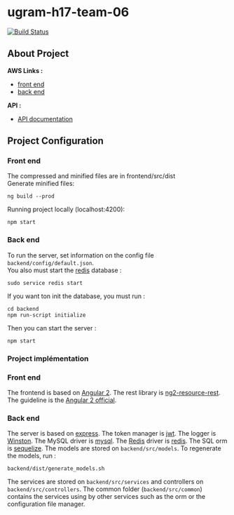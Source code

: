# ugram-h17-team-06

[![Build Status](https://travis-ci.com/GLO3102/ugram-h17-team-06.svg?token=aFfqYprXthpFtCp3eomp&branch=master)](https://travis-ci.com/GLO3102/ugram-h17-team-06)

## About Project

**AWS Links :**
- [front end](http://laval-ugram-team-06.s3-website-us-east-1.amazonaws.com/)
- [back end](http://default-environment.u3jmahpz8n.us-east-1.elasticbeanstalk.com)

**API :**
- [API documentation](http://docs.ugram06.apiary.io/)

## Project Configuration

### Front end
The compressed and minified files are in frontend/src/dist  
Generate minified files:
``````
ng build --prod
``````
Running project locally (localhost:4200):
```
npm start
```

### Back end

To run the server, set information on the config file ``` backend/config/default.json```.   
You also must start the [redis](redis.io) database : 
```
sudo service redis start
```
If you want ton init the database, you must run : 
```
cd backend
npm run-script initialize
```
Then you can start the server :
```
npm start
```

### Project implémentation
### Front end
The frontend is based on [Angular 2](https://angular.io). 
The rest library is [ng2-resource-rest](https://github.com/troyanskiy/ng2-resource-rest).
The guideline is the [Angular 2 official](https://angular.io/styleguide).

### Back end
The server is based on [express](http://expressjs.com/). The token manager is [jwt](http://jwt.io). The logger is [Winston](https://github.com/lazywithclass/winston-cloudwatch). The MySQL driver is [mysql](https://www.npmjs.com/package/mysql). The [Redis](redis.io) driver is [redis](https://www.npmjs.com/package/redis).
The SQL orm is [sequelize](http://docs.sequelizejs.com/en/v3/). The models are stored on ```backend/src/models```. To regenerate the models, run :
```
backend/dist/generate_models.sh 
```
The services are stored on ```backend/src/services``` and controllers on ```backend/src/controllers```. The common folder (```backend/src/common```) contains the services using by other services such as the orm or the configuration file manager.

